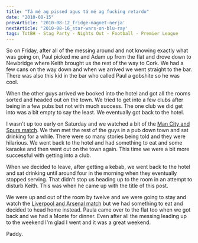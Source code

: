 ```yaml
---
title: "Tá mé ag pissed agus tá mé ag fucking retardo"
date: "2010-08-15"
prevArticle: '2010-08-12_fridge-magnet-nerja'
nextArticle: '2010-08-16_star-wars-on-blu-ray'
tags: TotBH - Stag Party - Nights Out - Football - Premier League
---
```

So on Friday, after all of the messing around and not knowing exactly what was going on, Paul picked me and Adam up from the flat and drove down to Newbridge where Keith brought us the rest of the way to Cork. We had a few cans on the way down and when we arrived we went straight to the bar. There was also this kid in the bar who called Paul a gobshite so he was cool.

When the other guys arrived we booked into the hotel and got all the rooms sorted and headed out on the town. We tried to get into a few clubs after being in a few pubs but not with much success. The one club we did get into was a bit empty to say the least. We eventually got back to the hotel.

I wasn't up too early on Saturday and we watched a bit of the [Man City and Spurs match](http://www.rte.ie/sport/soccer/2010/0814/tottenham_mancity.html). We then met the rest of the guys in a pub down town and sat drinking for a while. There were so many stories being told and they were hilarious. We went back to the hotel and had something to eat and some karaoke and then went out on the town again. This time we were a bit more successful with getting into a club.

When we decided to leave, after getting a kebab, we went back to the hotel and sat drinking until around four in the morning when they eventually stopped serving. That didn't stop us heading up to the room in an attempt to disturb Keith. This was when he came up with the title of this post.

We were up and out of the room by twelve and we were going to stay and watch the [Liverpool and Arsenal match](http://www.rte.ie/sport/soccer/2010/0815/liverpool_arsenal.html) but we had something to eat and decided to head home instead. Paula came over to the flat too when we got back and we had a Monte for dinner. Even after all the messing leading up to the weekend I'm glad I went and it was a great weekend.

Paddy.